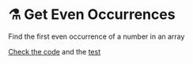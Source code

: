 # ⚗ Get Even Occurrences

Find the first even occurrence of a number in an array

[Check the code](getevenoccurrence.js) and the [test](__tests__/getevenoccurrence.test.js)
